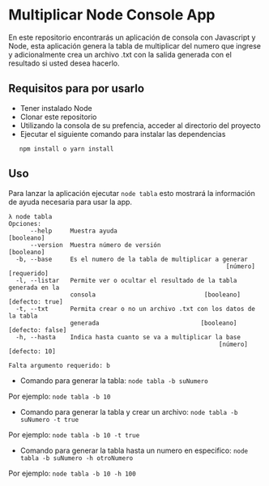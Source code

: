 # Multiplicar Node Console App
En este repositorio encontrarás un aplicación de consola con Javascript  y Node, esta aplicación genera la tabla de multiplicar del numero que ingrese y adicionalmente crea un archivo .txt con la salida generada con el resultado si usted desea hacerlo.

## Requisitos para por usarlo
- Tener instalado Node
- Clonar este repositorio
- Utilizando la consola de su prefencia, acceder al directorio del proyecto
- Ejecutar el siguiente comando para instalar las dependencias
```
   npm install o yarn install 
```

## Uso

Para lanzar la aplicación ejecutar `node tabla` esto mostrará la información de ayuda necesaria para usar la app.

```
λ node tabla
Opciones:
      --help     Muestra ayuda                                        [booleano]
      --version  Muestra número de versión                            [booleano]
  -b, --base     Es el numero de la tabla de multiplicar a generar
                                                            [número] [requerido]
  -l, --listar   Permite ver o ocultar el resultado de la tabla generada en la
                 consola                              [booleano] [defecto: true]
  -t, --txt      Permita crear o no un archivo .txt con los datos de la tabla
                 generada                            [booleano] [defecto: false]
  -h, --hasta    Indica hasta cuanto se va a multiplicar la base
                                                          [número] [defecto: 10]

Falta argumento requerido: b
```

- Comando para generar la tabla: `node tabla -b suNumero`

Por ejemplo: `node tabla -b 10`

- Comando para generar la tabla y crear un archivo: `node tabla -b suNumero -t true`
  
Por ejemplo: `node tabla -b 10 -t true`

- Comando para generar la tabla hasta un numero en especifico: `node tabla -b suNumero -h otroNumero`
  
Por ejemplo: `node tabla -b 10 -h 100`
